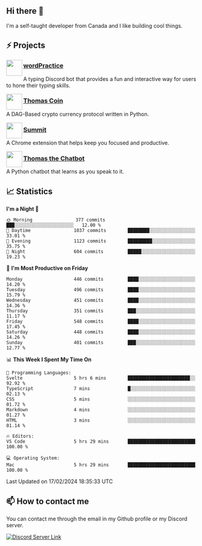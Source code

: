 <h2>Hi there 👋</h2>

<p>I'm a self-taught developer from Canada and I like building cool things.</p>

<h2>⚡ Projects</h2>

<img align="left" src="https://i.imgur.com/BIzs17V.png" width="42" height="42" />
<h3><a target="_blank" href="https://wordpractice.principle.sh/">wordPractice</a></h3>
<p>A typing Discord bot that provides a fun and interactive way for users to hone their typing skills.</p>

<img align="left" src="https://i.imgur.com/4FdQpgN.png" width="42" height="42" />
<h3><a href="https://github.com/principle105/thomas-coin">Thomas Coin</a></h3>
<p>A DAG-Based crypto currency protocol written in Python.</p>

<img align="left" src="https://i.imgur.com/Ly8Atho.png" width="42" height="42" />
<h3><a href="https://summit.sh/">Summit</a></h3>
<p>A Chrome extension that helps keep you focused and productive.</p>

<img align="left" src="https://i.imgur.com/hA9YF2s.png" width="42" height="42" />
<h3><a href="https://github.com/principle105/thomasthechatbot">Thomas the Chatbot</a></h3>
<p>A Python chatbot that learns as you speak to it.</p>

<h2>📈 Statistics</h2>

<!--START_SECTION:waka-->
**I'm a Night 🦉** 

```text
🌞 Morning                377 commits         ███░░░░░░░░░░░░░░░░░░░░░░   12.00 % 
🌆 Daytime                1037 commits        ████████░░░░░░░░░░░░░░░░░   33.01 % 
🌃 Evening                1123 commits        █████████░░░░░░░░░░░░░░░░   35.75 % 
🌙 Night                  604 commits         █████░░░░░░░░░░░░░░░░░░░░   19.23 % 
```
📅 **I'm Most Productive on Friday** 

```text
Monday                   446 commits         ████░░░░░░░░░░░░░░░░░░░░░   14.20 % 
Tuesday                  496 commits         ████░░░░░░░░░░░░░░░░░░░░░   15.79 % 
Wednesday                451 commits         ████░░░░░░░░░░░░░░░░░░░░░   14.36 % 
Thursday                 351 commits         ███░░░░░░░░░░░░░░░░░░░░░░   11.17 % 
Friday                   548 commits         ████░░░░░░░░░░░░░░░░░░░░░   17.45 % 
Saturday                 448 commits         ████░░░░░░░░░░░░░░░░░░░░░   14.26 % 
Sunday                   401 commits         ███░░░░░░░░░░░░░░░░░░░░░░   12.77 % 
```


📊 **This Week I Spent My Time On** 

```text
💬 Programming Languages: 
Svelte                   5 hrs 6 mins        ███████████████████████░░   92.92 % 
TypeScript               7 mins              █░░░░░░░░░░░░░░░░░░░░░░░░   02.13 % 
CSS                      5 mins              ░░░░░░░░░░░░░░░░░░░░░░░░░   01.72 % 
Markdown                 4 mins              ░░░░░░░░░░░░░░░░░░░░░░░░░   01.27 % 
HTML                     3 mins              ░░░░░░░░░░░░░░░░░░░░░░░░░   01.14 % 

🔥 Editors: 
VS Code                  5 hrs 29 mins       █████████████████████████   100.00 % 

💻 Operating System: 
Mac                      5 hrs 29 mins       █████████████████████████   100.00 % 
```


 Last Updated on 17/02/2024 18:35:33 UTC
<!--END_SECTION:waka-->

<h2>📫 How to contact me</h2>

You can contact me through the email in my Github profile or my Discord server.

[![Discord Server Link](https://dcbadge.vercel.app/api/server/DHnk46C)](https://discord.gg/DHnk46C)

